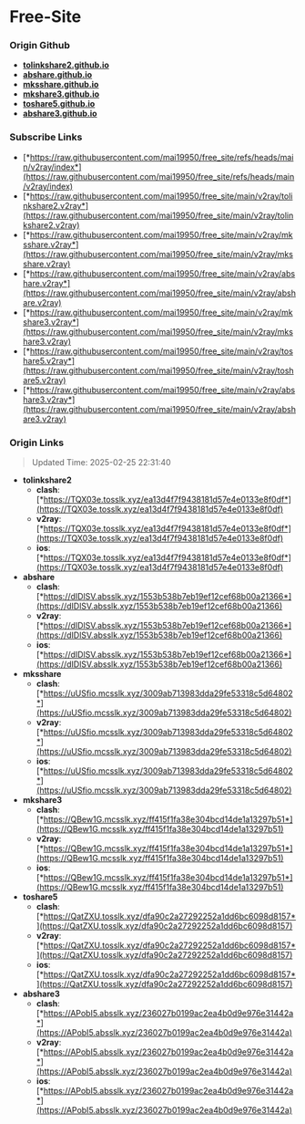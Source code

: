 # Free-Site

### Origin Github

- [**tolinkshare2.github.io**](https://github.com/tolinkshare2/tolinkshare2.github.io)
- [**abshare.github.io**](https://github.com/abshare/abshare.github.io)
- [**mksshare.github.io**](https://github.com/mksshare/mksshare.github.io)
- [**mkshare3.github.io**](https://github.com/mkshare3/mkshare3.github.io)
- [**toshare5.github.io**](https://github.com/toshare5/toshare5.github.io)
- [**abshare3.github.io**](https://github.com/abshare3/abshare3.github.io)

### Subscribe Links

- [*https://raw.githubusercontent.com/mai19950/free_site/refs/heads/main/v2ray/index*](https://raw.githubusercontent.com/mai19950/free_site/refs/heads/main/v2ray/index)
- [*https://raw.githubusercontent.com/mai19950/free_site/main/v2ray/tolinkshare2.v2ray*](https://raw.githubusercontent.com/mai19950/free_site/main/v2ray/tolinkshare2.v2ray)
- [*https://raw.githubusercontent.com/mai19950/free_site/main/v2ray/mksshare.v2ray*](https://raw.githubusercontent.com/mai19950/free_site/main/v2ray/mksshare.v2ray)
- [*https://raw.githubusercontent.com/mai19950/free_site/main/v2ray/abshare.v2ray*](https://raw.githubusercontent.com/mai19950/free_site/main/v2ray/abshare.v2ray)
- [*https://raw.githubusercontent.com/mai19950/free_site/main/v2ray/mkshare3.v2ray*](https://raw.githubusercontent.com/mai19950/free_site/main/v2ray/mkshare3.v2ray)
- [*https://raw.githubusercontent.com/mai19950/free_site/main/v2ray/toshare5.v2ray*](https://raw.githubusercontent.com/mai19950/free_site/main/v2ray/toshare5.v2ray)
- [*https://raw.githubusercontent.com/mai19950/free_site/main/v2ray/abshare3.v2ray*](https://raw.githubusercontent.com/mai19950/free_site/main/v2ray/abshare3.v2ray)

### Origin Links

> Updated Time: 2025-02-25 22:31:40

- **tolinkshare2**
  - **clash**: [*https://TQX03e.tosslk.xyz/ea13d4f7f9438181d57e4e0133e8f0df*](https://TQX03e.tosslk.xyz/ea13d4f7f9438181d57e4e0133e8f0df)
  - **v2ray**: [*https://TQX03e.tosslk.xyz/ea13d4f7f9438181d57e4e0133e8f0df*](https://TQX03e.tosslk.xyz/ea13d4f7f9438181d57e4e0133e8f0df)
  - **ios**: [*https://TQX03e.tosslk.xyz/ea13d4f7f9438181d57e4e0133e8f0df*](https://TQX03e.tosslk.xyz/ea13d4f7f9438181d57e4e0133e8f0df)
- **abshare**
  - **clash**: [*https://dIDlSV.absslk.xyz/1553b538b7eb19ef12cef68b00a21366*](https://dIDlSV.absslk.xyz/1553b538b7eb19ef12cef68b00a21366)
  - **v2ray**: [*https://dIDlSV.absslk.xyz/1553b538b7eb19ef12cef68b00a21366*](https://dIDlSV.absslk.xyz/1553b538b7eb19ef12cef68b00a21366)
  - **ios**: [*https://dIDlSV.absslk.xyz/1553b538b7eb19ef12cef68b00a21366*](https://dIDlSV.absslk.xyz/1553b538b7eb19ef12cef68b00a21366)
- **mksshare**
  - **clash**: [*https://uUSfio.mcsslk.xyz/3009ab713983dda29fe53318c5d64802*](https://uUSfio.mcsslk.xyz/3009ab713983dda29fe53318c5d64802)
  - **v2ray**: [*https://uUSfio.mcsslk.xyz/3009ab713983dda29fe53318c5d64802*](https://uUSfio.mcsslk.xyz/3009ab713983dda29fe53318c5d64802)
  - **ios**: [*https://uUSfio.mcsslk.xyz/3009ab713983dda29fe53318c5d64802*](https://uUSfio.mcsslk.xyz/3009ab713983dda29fe53318c5d64802)
- **mkshare3**
  - **clash**: [*https://QBew1G.mcsslk.xyz/ff415f1fa38e304bcd14de1a13297b51*](https://QBew1G.mcsslk.xyz/ff415f1fa38e304bcd14de1a13297b51)
  - **v2ray**: [*https://QBew1G.mcsslk.xyz/ff415f1fa38e304bcd14de1a13297b51*](https://QBew1G.mcsslk.xyz/ff415f1fa38e304bcd14de1a13297b51)
  - **ios**: [*https://QBew1G.mcsslk.xyz/ff415f1fa38e304bcd14de1a13297b51*](https://QBew1G.mcsslk.xyz/ff415f1fa38e304bcd14de1a13297b51)
- **toshare5**
  - **clash**: [*https://QatZXU.tosslk.xyz/dfa90c2a27292252a1dd6bc6098d8157*](https://QatZXU.tosslk.xyz/dfa90c2a27292252a1dd6bc6098d8157)
  - **v2ray**: [*https://QatZXU.tosslk.xyz/dfa90c2a27292252a1dd6bc6098d8157*](https://QatZXU.tosslk.xyz/dfa90c2a27292252a1dd6bc6098d8157)
  - **ios**: [*https://QatZXU.tosslk.xyz/dfa90c2a27292252a1dd6bc6098d8157*](https://QatZXU.tosslk.xyz/dfa90c2a27292252a1dd6bc6098d8157)
- **abshare3**
  - **clash**: [*https://APobI5.absslk.xyz/236027b0199ac2ea4b0d9e976e31442a*](https://APobI5.absslk.xyz/236027b0199ac2ea4b0d9e976e31442a)
  - **v2ray**: [*https://APobI5.absslk.xyz/236027b0199ac2ea4b0d9e976e31442a*](https://APobI5.absslk.xyz/236027b0199ac2ea4b0d9e976e31442a)
  - **ios**: [*https://APobI5.absslk.xyz/236027b0199ac2ea4b0d9e976e31442a*](https://APobI5.absslk.xyz/236027b0199ac2ea4b0d9e976e31442a)

